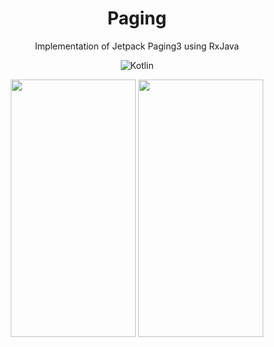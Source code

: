 # <div align="center" >Paging</div>

<div align="center">Implementation of Jetpack Paging3 using RxJava
  
<br />


![Kotlin](https://img.shields.io/badge/Kotlin-Language-purple?logo=Kotlin)
<br />
</div>

<div align="center">
<img src="docs/paging1.gif" width="200" height="412"/>
<img src="docs/paging2.gif" width="200" height="412"/>
</div>
